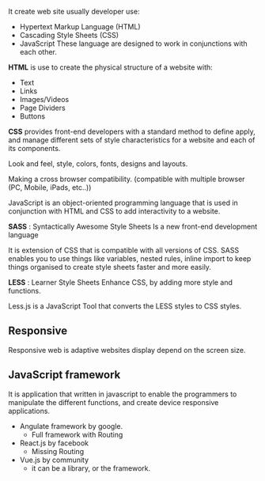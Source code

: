 It create web site usually developer use:
- Hypertext Markup Language (HTML)
- Cascading Style Sheets (CSS)
- JavaScript
These language are designed to work in conjunctions with each other.

**HTML** is use to create the physical structure of a website with:
- Text
- Links
- Images/Videos
- Page Dividers
- Buttons

**CSS** provides front-end developers with a standard method to define apply, and manage different sets of style characteristics for a website and each of its components.

Look and feel, style, colors, fonts, designs and layouts.

Making a cross browser compatibility. (compatible with multiple browser (PC, Mobile, iPads, etc..))

JavaScript is an object-oriented programming language that is used in conjunction with HTML and CSS to add interactivity to a website.

**SASS** : Syntactically Awesome Style Sheets
Is a new front-end development language 

It is extension of CSS that is compatible with all versions of CSS.
SASS enables you to use things like variables, nested rules, inline import to keep things organised to create style sheets faster and more easily.

**LESS** : Learner Style Sheets
Enhance CSS, by adding more style and functions.

Less.js is a JavaScript Tool that converts the LESS styles to CSS styles.

## Responsive
Responsive web is adaptive websites display depend on the screen size.

## JavaScript framework
It is application that written in javascript to enable the programmers to manipulate the different functions, and create device responsive applications.
- Angulate framework by google.
	- Full framework with Routing
- React.js by facebook
	- Missing Routing
- Vue.js by community
	- it can be a library, or the framework.